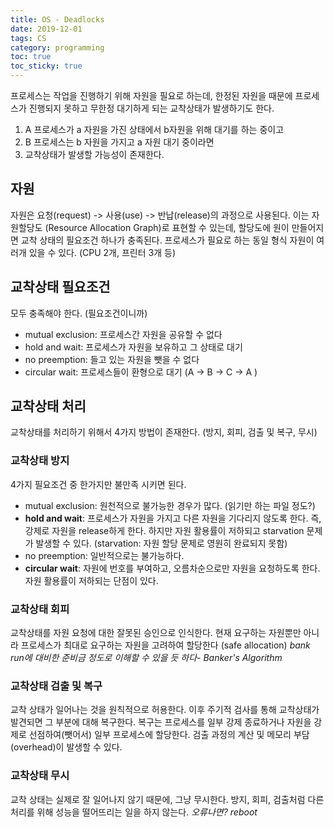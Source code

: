 ```yaml
---
title: OS - Deadlocks
date: 2019-12-01
tags: CS
category: programming
toc: true
toc_sticky: true
--- 
```


프로세스는 작업을 진행하기 위해 자원을 필요로 하는데, 한정된 자원을 때문에 프로세스가 진행되지 못하고 무한정 대기하게 되는 교착상태가 발생하기도 한다.

1. A 프로세스가 a 자원을 가진 상태에서 b자원을 위해 대기를 하는 중이고
2. B 프로세스는 b 자원을 가지고 a 자원 대기 중이라면
3. 교착상태가 발생할 가능성이 존재한다.

## 자원

자원은 요청(request) -> 사용(use) -> 반납(release)의 과정으로 사용된다. 이는 자원할당도 (Resource Allocation Graph)로 표현할 수 있는데, 할당도에 원이 만들어지면 교착 상태의 필요조건 하나가 충족된다. 프로세스가 필요로 하는 동일 형식 자원이 여러개 있을 수 있다. (CPU 2개, 프린터 3개 등)

## 교착상태 필요조건

모두 충족해야 한다. (필요조건이니까)

- mutual exclusion: 프로세스간 자원을 공유할 수 없다
- hold and wait: 프로세스가 자원을 보유하고 그 상태로 대기
- no preemption: 들고 있는 자원을 뺏을 수 없다
- circular wait: 프로세스들이 환형으로 대기 (A -> B -> C -> A )

## 교착상태 처리

교착상태를 처리하기 위해서 4가지 방법이 존재한다. (방지, 회피, 검출 및 복구, 무시)

### 교착상태 방지

4가지 필요조건 중 한가지만 불만족 시키면 된다.

- mutual exclusion: 원천적으로 불가능한 경우가 많다. (읽기만 하는 파일 정도?)
- **hold and wait**: 프로세스가 자원을 가지고 다른 자원을 기다리지 않도록 한다. 즉, 강제로 자원을 release하게 한다. 하지만 자원 활용률이 저하되고 starvation 문제가 발생할 수 있다. (starvation: 자원 할당 문제로 영원히 완료되지 못함)
- no preemption: 일반적으로는 불가능하다.
- **circular wait**: 자원에 번호를 부여하고, 오름차순으로만 자원을 요청하도록 한다. 자원 활용률이 저하되는 단점이 있다.

### 교착상태 회피

교착상태를 자원 요청에 대한 잘못된 승인으로 인식한다. 현재 요구하는 자원뿐만 아니라 프로세스가 최대로 요구하는 자원을 고려하여 할당한다 (safe allocation) *bank run에 대비한 준비금 정도로 이해할 수 있을 듯 하다- Banker's Algorithm*

### 교착상태 검출 및 복구

교착 상태가 일어나는 것을 원칙적으로 허용한다. 이후 주기적 검사를 통해 교착상태가 발견되면 그 부분에 대해 복구한다. 복구는 프로세스를 일부 강제 종료하거나 자원을 강제로 선점하여(뺏어서) 일부 프로세스에 할당한다. 검출 과정의 계산 및 메모리 부담(overhead)이 발생할 수 있다.

### 교착상태 무시

교착 상태는 실제로 잘 일어나지 않기 때문에, 그냥 무시한다. 방지, 회피, 검출처럼 다른 처리를 위해 성능을 떨어뜨리는 일을 하지 않는다. *오류나면? reboot*
